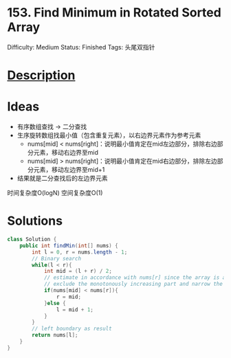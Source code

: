 # 153. Find Minimum in Rotated Sorted Array

Difficulty: Medium
Status: Finished
Tags: 头尾双指针

# [Description](https://leetcode-cn.com/problems/find-minimum-in-rotated-sorted-array/)

# Ideas

- 有序数组查找 → 二分查找
- 生序旋转数组找最小值（包含重复元素），以右边界元素作为参考元素
    - nums[mid] < nums[right]：说明最小值肯定在mid左边部分，排除右边部分元素，移动右边界至mid
    - nums[mid] > nums[right]：说明最小值肯定在mid右边部分，排除左边部分元素，移动左边界至mid+1
- 结果就是二分查找后的左边界元素

时间复杂度O(logN) 空间复杂度O(1)

# Solutions

```java
class Solution {
    public int findMin(int[] nums) {
        int l = 0, r = nums.length - 1;
        // Binary search
        while(l < r){
            int mid = (l + r) / 2;
            // estimate in accordance with nums[r] since the array is ascending
            // exclude the monotonously increasing part and narrow the binary search range
            if(nums[mid] < nums[r]){
                r = mid;
            }else {
                l = mid + 1;
            }
        }
        // left boundary as result
        return nums[l];
    }
}
```